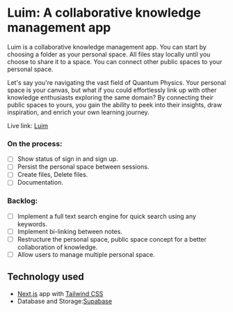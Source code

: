 # Luim: A collaborative knowledge management app

Luim is a collaborative knowledge management app. You can start by choosing a folder as your personal space. All files stay locally until you choose to share it to a space. You can connect other public spaces to your personal space. 

Let's say you're navigating the vast field of Quantum Physics. Your personal space is your canvas, but what if you could effortlessly link up with other knowledge enthusiasts exploring the same domain? By connecting their public spaces to yours, you gain the ability to peek into their insights, draw inspiration, and enrich your own learning journey.

Live link: [Luim](https://luim-web.vercel.app)

### On the process: 
- [ ] Show status of sign in and sign up. 
- [ ] Persist the personal space between sessions. 
- [ ] Create files, Delete files.
- [ ] Documentation.

### Backlog: 
- [ ] Implement a full text search engine for quick search using any keywords. 
- [ ] Implement bi-linking between notes.
- [ ] Restructure the personal space, public space concept for a better collaboration of knowledge.
- [ ] Allow users to manage multiple personal space.

## Technology used
- [Next.js](https://nextjs.org/) app with [Tailwind CSS](https://tailwindcss.com/)
- Database and Storage:[Supabase](https://supabase.com)



